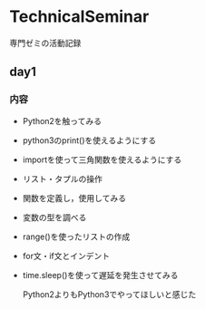 # TechnicalSeminar
専門ゼミの活動記録

## day1
### 内容
- Python2を触ってみる
- python3のprint()を使えるようにする
- importを使って三角関数を使えるようにする
- リスト・タプルの操作
- 関数を定義し，使用してみる
- 変数の型を調べる
- range()を使ったリストの作成
- for文・if文とインデント
- time.sleep()を使って遅延を発生させてみる

    Python2よりもPython3でやってほしいと感じた

